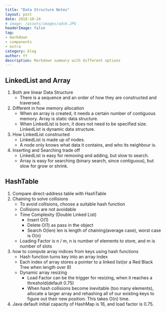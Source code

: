 ```yaml
---
title: "Data Structure Notes"
layout: post
date: 2018-10-24
# image: /assets/images/adsk.JPG
headerImage: false
tag:
- markdown
- components
- extra
category: blog
author: YY
description: Markdown summary with different options
---
```


## LinkedList and Array ##
1. Both are linear Data Structure
    * There is a sequence and an order of how they are constructed and traversed.
2. Different in how memory allocation
    * When an array is created, it needs a certain number of contiguous memory. Array is static data structure.
    * When LinkedList is born, it does not need to be specified size. LinkedList is dynamic data structure.
3. How LinkedList constructed
    * LinkedList is made up of nodes.
    * A node only knows what data it contains, and who its neighbour is.
4. Inserting and Searching trade off
    * LinkedList is easy for removing and adding, but slow to search.
    * Array is easy for searching (binary search, since contiguous), but slow for grow or shrink.

## HashTable ##
1. Compare direct-address table with HashTable
2. Chaining to solve collisions
    * To avoid collisions, choose a suitable hash function
    * Collisions are not avoidable
    * Time Complexity (Double Linked List)
         * Insert  O(1)
         * Delete  O(1) as pass in the object
         * Search  O(len) len is length of chaining(average case), worst case is O(n)
    * Loading Factor is n / m, n is number of elements to store, and m is number of slots
3. how to compute array indices from keys using hash functions
    * Hash function turns key into an array index
    * Each index of array stores a pointer to a linked list(or a Red Black Tree when length over 8)
    * Dynamic array resizing
        * Load Factor can be the trigger for resizing, when it reaches a threshold(default 0.75)
        * When hash collisions become inevitable (too many elements), allocate a larger array and rehashing all of our existing keys to figure out their new position. This takes O(n) time.
4. Java default initial capacity of HashMap is 16, and load factor is 0.75. 
